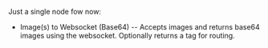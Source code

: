 Just a single node fow now: 

- Image(s) to Websocket (Base64)
-- Accepts images and returns base64 images using the websocket. Optionally returns a tag for routing.
